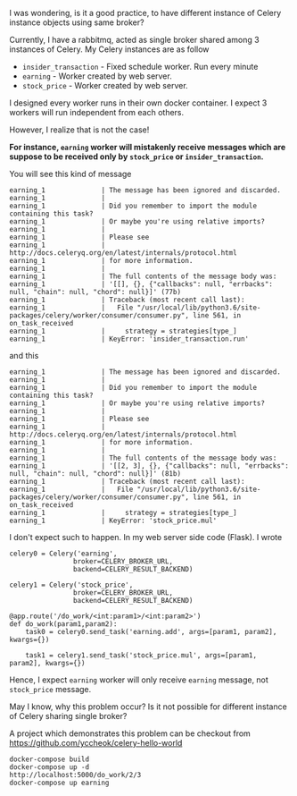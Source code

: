 I was wondering, is it a good practice, to have different instance of Celery instance objects using same broker?

Currently, I have a rabbitmq, acted as single broker shared among 3 instances of Celery. My Celery instances are as follow

 - `insider_transaction` - Fixed schedule worker. Run every minute
 - `earning` - Worker created by web server.
 - `stock_price` - Worker created by web server.

I designed every worker runs in their own docker container. I expect 3 workers will run independent from each others.

However, I realize that is not the case!

**For instance, `earning` worker will mistakenly receive messages which are suppose to be received only by `stock_price` or `insider_transaction`.**

You will see this kind of message

    earning_1              | The message has been ignored and discarded.
    earning_1              |
    earning_1              | Did you remember to import the module containing this task?
    earning_1              | Or maybe you're using relative imports?
    earning_1              |
    earning_1              | Please see
    earning_1              | http://docs.celeryq.org/en/latest/internals/protocol.html
    earning_1              | for more information.
    earning_1              |
    earning_1              | The full contents of the message body was:
    earning_1              | '[[], {}, {"callbacks": null, "errbacks": null, "chain": null, "chord": null}]' (77b)
    earning_1              | Traceback (most recent call last):
    earning_1              |   File "/usr/local/lib/python3.6/site-packages/celery/worker/consumer/consumer.py", line 561, in on_task_received
    earning_1              |     strategy = strategies[type_]
    earning_1              | KeyError: 'insider_transaction.run'

and this

    earning_1              | The message has been ignored and discarded.
    earning_1              |
    earning_1              | Did you remember to import the module containing this task?
    earning_1              | Or maybe you're using relative imports?
    earning_1              |
    earning_1              | Please see
    earning_1              | http://docs.celeryq.org/en/latest/internals/protocol.html
    earning_1              | for more information.
    earning_1              |
    earning_1              | The full contents of the message body was:
    earning_1              | '[[2, 3], {}, {"callbacks": null, "errbacks": null, "chain": null, "chord": null}]' (81b)
    earning_1              | Traceback (most recent call last):
    earning_1              |   File "/usr/local/lib/python3.6/site-packages/celery/worker/consumer/consumer.py", line 561, in on_task_received
    earning_1              |     strategy = strategies[type_]
    earning_1              | KeyError: 'stock_price.mul'

I don't expect such to happen. In my web server side code (Flask). I wrote

    celery0 = Celery('earning',
                    broker=CELERY_BROKER_URL,
                    backend=CELERY_RESULT_BACKEND)

    celery1 = Celery('stock_price',
                    broker=CELERY_BROKER_URL,
                    backend=CELERY_RESULT_BACKEND)
                    
    @app.route('/do_work/<int:param1>/<int:param2>')
    def do_work(param1,param2):
        task0 = celery0.send_task('earning.add', args=[param1, param2], kwargs={})

        task1 = celery1.send_task('stock_price.mul', args=[param1, param2], kwargs={})

Hence, I expect `earning` worker will only receive `earning` message, not `stock_price` message.

May I know, why this problem occur? Is it not possible for different instance of Celery sharing single broker?

A project which demonstrates this problem can be checkout from https://github.com/yccheok/celery-hello-world

    docker-compose build
    docker-compose up -d
    http://localhost:5000/do_work/2/3
    docker-compose up earning